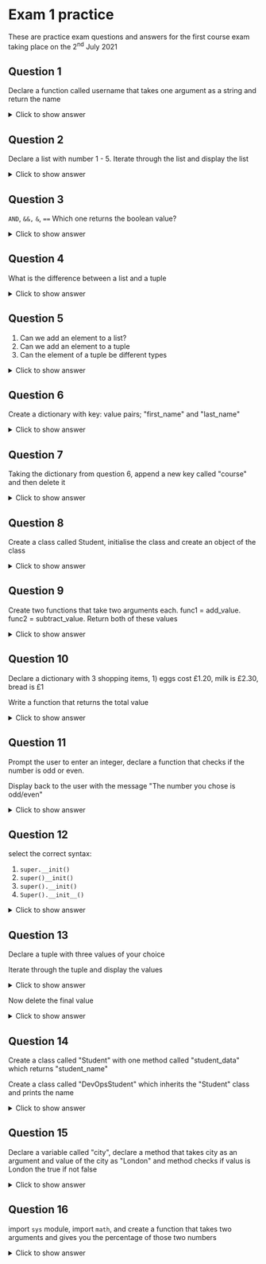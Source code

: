 # Exam 1 practice
These are practice exam questions and answers for the first course exam taking place on the 2<sup>nd</sup> July 2021

## Question 1
Declare a function called username that takes one argument as a string and return the name

<details>
  <summary>Click to show answer</summary>

```python
def username(name):
    return name


print(username("Leah"))
```
</details>

## Question 2
Declare a list with number 1 - 5. Iterate through the list and display the list

<details>
  <summary>Click to show answer</summary>

```python
ls = [1, 2, 3, 4, 5]

for i in ls:
    print(i)
```
</details>

## Question 3
`AND`, `&&,` `&`, `==`
Which one returns the boolean value?

<details>
  <summary>Click to show answer</summary>

```python
name = "Louis"

if name == "Louis": # It's the ==
```
</details>

## Question 4
What is the difference between a list and a tuple

<details>
  <summary>Click to show answer</summary>

A list is mutable, is defined with [ ]
A tuple is immutable, is defined with ( )
</details>

## Question 5
1. Can we add an element to a list?
2. Can we add an element to a tuple
3. Can the element of a tuple be different types

<details>
  <summary>Click to show answer</summary>

1. Yes
2. No
3. Yes
</details>

## Question 6
Create a dictionary with key: value pairs; "first_name" and "last_name"

<details>
  <summary>Click to show answer</summary>

```python
dict = {
    "first_name": "Joe",
    "last_name": "Bloggs",
}
```
</details>

## Question 7
Taking the dictionary from question 6, append a new key called "course" and then delete it

<details>
  <summary>Click to show answer</summary>

```python
dict = {
    "first_name": "Joe",
    "last_name": "Bloggs",
}

dict["course"] = "DevOps"
print(dict) # You won't need to include this in the exam, this is here for debugging

del dict["course"]
print(dict)
```
</details>

## Question 8
Create a class called Student, initialise the class and create an object of the class

<details>
  <summary>Click to show answer</summary>

```python
class Student:
    def __init__(self, name):
        self.name = name

devops_student = Student("Aman")
print(devops_student.name)
```
</details>

## Question 9
Create two functions that take two arguments each. func1 = add_value. func2 = subtract_value. Return both of these values

<details>
  <summary>Click to show answer</summary>

```python
def add_value(num1, num2):
    return num1 + num2

def subtract_value(num1, num2):
    return num1 - num2

print(add_value(1, 2))
print(subtract_value(1, 2))
```
</details>

## Question 10
Declare a dictionary with 3 shopping items, 1) eggs cost £1.20, milk is £2.30, bread is £1

Write a function that returns the total value

<details>
  <summary>Click to show answer</summary>

```python
def total_value(shopping):
    sub_total = 0
    for value in shopping:
        sub_total += value
    return sub_total

shopping = {
    "eggs": 1.20,
    "milk": 2.30,
    "bread": 1.00,
}

print(total_value(shopping.values()))
```
</details>

## Question 11
Prompt the user to enter an integer, declare a function that checks if the number is odd or even.

Display back to the user with the message "The number you chose is odd/even"

<details>
  <summary>Click to show answer</summary>

```python
num = int(input("Please input an integer: "))

def odd_check(num):
    if num % 2 == 0:
        print(f"Your number {num} is even!")
    else:
        print(f"Your number {num} is odd")

odd_check(num)
```
</details>

## Question 12
select the correct syntax:
1. `super.__init()`
2. `super()__init()`
3. `super().__init()`
4. `Super().__init__()`

<details>
  <summary>Click to show answer</summary>

None of then, it's actually `super().__init__()`

Pay attention to cases
</details>

## Question 13
Declare a tuple with three values of your choice

Iterate through the tuple and display the values

<details>
  <summary>Click to show answer</summary>

```python
my_tuple = ("this", 2, "tuple")

for i in my_tuple:
    print(i)
```
</details>

Now delete the final value

<details>
  <summary>Click to show answer</summary>

Guess what! You can't, tuples are immutable
</details>

## Question 14
Create a class called "Student" with one method called "student_data" which returns "student_name"

Create a class called "DevOpsStudent" which inherits the "Student" class and prints the name

<details>
  <summary>Click to show answer</summary>

```python
class Student:
    def student_data(self):
        return "Salem"

class DevOpsStudent(Student):
    def __init__(self):
        super().__init__()

ds = DevOpsStudent()
print(ds.student_data())
```
</details>

## Question 15
Declare a variable called "city", declare a method that takes city as an argument and value of the city as "London" and method checks if valus is London the true if not false

<details>
  <summary>Click to show answer</summary>

```python
city = "London"

def check_cityname(city):
    if city.strip().lower() == "london":
        return True
    else:
        return False

print(check_cityname(city))
```
</details>

## Question 16
import `sys` module, import `math`, and create a function that takes two arguments and gives you the percentage of those two numbers

<details>
  <summary>Click to show answer</summary>

```python
import random
import sys
import math

def percentage(num1, num2):
    return (num1 * 100) / num2

print(percentage(random.randint(1, 100), random.randint(1, 100)))
```
</details>